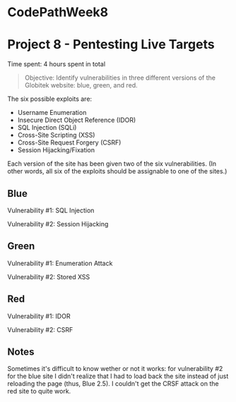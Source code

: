 # CodePathWeek8
# Project 8 - Pentesting Live Targets

Time spent: 4 hours spent in total

> Objective: Identify vulnerabilities in three different versions of the Globitek website: blue, green, and red.

The six possible exploits are:
* Username Enumeration
* Insecure Direct Object Reference (IDOR)
* SQL Injection (SQLi)
* Cross-Site Scripting (XSS)
* Cross-Site Request Forgery (CSRF)
* Session Hijacking/Fixation

Each version of the site has been given two of the six vulnerabilities. (In other words, all six of the exploits should be assignable to one of the sites.)

## Blue

Vulnerability #1: SQL Injection

Vulnerability #2: Session Hijacking


## Green

Vulnerability #1: Enumeration Attack

Vulnerability #2: Stored XSS


## Red

Vulnerability #1: IDOR

Vulnerability #2: CSRF


## Notes

Sometimes it's difficult to know wether or not it works: for vulnerability #2 for the blue site I didn't realize that I had to load back the site instead of just reloading the page (thus, Blue 2.5). I couldn't get the CRSF attack on the red site to quite work.
